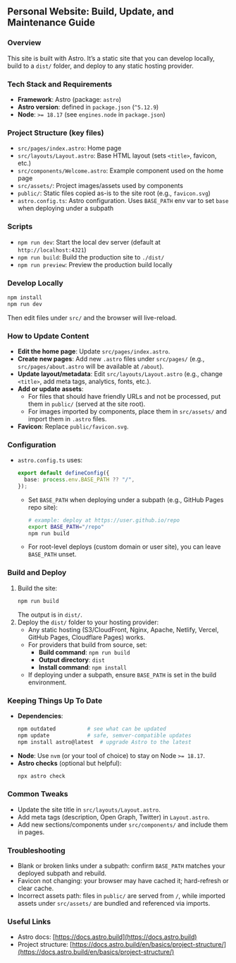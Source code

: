 ## Personal Website: Build, Update, and Maintenance Guide

### Overview
This site is built with Astro. It’s a static site that you can develop locally, build to a `dist/` folder, and deploy to any static hosting provider.

### Tech Stack and Requirements
- **Framework**: Astro (package: `astro`)
- **Astro version**: defined in `package.json` (`^5.12.9`)
- **Node**: `>= 18.17` (see `engines.node` in `package.json`)

### Project Structure (key files)
- `src/pages/index.astro`: Home page
- `src/layouts/Layout.astro`: Base HTML layout (sets `<title>`, favicon, etc.)
- `src/components/Welcome.astro`: Example component used on the home page
- `src/assets/`: Project images/assets used by components
- `public/`: Static files copied as-is to the site root (e.g., `favicon.svg`)
- `astro.config.ts`: Astro configuration. Uses `BASE_PATH` env var to set `base` when deploying under a subpath

### Scripts
- `npm run dev`: Start the local dev server (default at `http://localhost:4321`)
- `npm run build`: Build the production site to `./dist/`
- `npm run preview`: Preview the production build locally

### Develop Locally
```sh
npm install
npm run dev
```
Then edit files under `src/` and the browser will live-reload.

### How to Update Content
- **Edit the home page**: Update `src/pages/index.astro`.
- **Create new pages**: Add new `.astro` files under `src/pages/` (e.g., `src/pages/about.astro` will be available at `/about`).
- **Update layout/metadata**: Edit `src/layouts/Layout.astro` (e.g., change `<title>`, add meta tags, analytics, fonts, etc.).
- **Add or update assets**:
  - For files that should have friendly URLs and not be processed, put them in `public/` (served at the site root).
  - For images imported by components, place them in `src/assets/` and import them in `.astro` files.
- **Favicon**: Replace `public/favicon.svg`.

### Configuration
- `astro.config.ts` uses:
  ```ts
  export default defineConfig({
    base: process.env.BASE_PATH ?? "/",
  });
  ```
  - Set `BASE_PATH` when deploying under a subpath (e.g., GitHub Pages repo site):
    ```sh
    # example: deploy at https://user.github.io/repo
    export BASE_PATH="/repo"
    npm run build
    ```
  - For root-level deploys (custom domain or user site), you can leave `BASE_PATH` unset.

### Build and Deploy
1. Build the site:
   ```sh
   npm run build
   ```
   The output is in `dist/`.
2. Deploy the `dist/` folder to your hosting provider:
   - Any static hosting (S3/CloudFront, Nginx, Apache, Netlify, Vercel, GitHub Pages, Cloudflare Pages) works.
   - For providers that build from source, set:
     - **Build command**: `npm run build`
     - **Output directory**: `dist`
     - **Install command**: `npm install`
   - If deploying under a subpath, ensure `BASE_PATH` is set in the build environment.

### Keeping Things Up To Date
- **Dependencies**:
  ```sh
  npm outdated          # see what can be updated
  npm update            # safe, semver-compatible updates
  npm install astro@latest  # upgrade Astro to the latest
  ```
- **Node**: Use `nvm` (or your tool of choice) to stay on Node `>= 18.17`.
- **Astro checks** (optional but helpful):
  ```sh
  npx astro check
  ```

### Common Tweaks
- Update the site title in `src/layouts/Layout.astro`.
- Add meta tags (description, Open Graph, Twitter) in `Layout.astro`.
- Add new sections/components under `src/components/` and include them in pages.

### Troubleshooting
- Blank or broken links under a subpath: confirm `BASE_PATH` matches your deployed subpath and rebuild.
- Favicon not changing: your browser may have cached it; hard-refresh or clear cache.
- Incorrect assets path: files in `public/` are served from `/`, while imported assets under `src/assets/` are bundled and referenced via imports.

### Useful Links
- Astro docs: [https://docs.astro.build](https://docs.astro.build)
- Project structure: [https://docs.astro.build/en/basics/project-structure/](https://docs.astro.build/en/basics/project-structure/)


